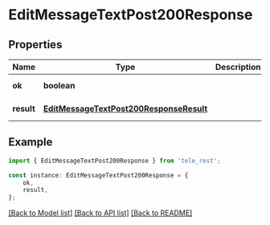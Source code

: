 # EditMessageTextPost200Response


## Properties

Name | Type | Description | Notes
------------ | ------------- | ------------- | -------------
**ok** | **boolean** |  | [default to true]
**result** | [**EditMessageTextPost200ResponseResult**](EditMessageTextPost200ResponseResult.md) |  | [default to undefined]

## Example

```typescript
import { EditMessageTextPost200Response } from 'tele_rest';

const instance: EditMessageTextPost200Response = {
    ok,
    result,
};
```

[[Back to Model list]](../README.md#documentation-for-models) [[Back to API list]](../README.md#documentation-for-api-endpoints) [[Back to README]](../README.md)
